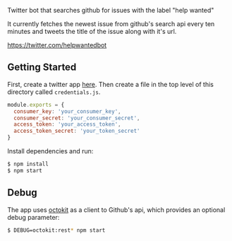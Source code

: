 Twitter bot that searches github for issues with the label "help wanted"

It currently fetches the newest issue from github's search api every ten minutes and tweets the title of the issue along with it's url. 

https://twitter.com/helpwantedbot

## Getting Started

First, create a twitter app [here](https://apps.twitter.com/).
Then create a file in the top level of this directory called `credentials.js`.

```js
module.exports = {
  consumer_key: 'your_consumer_key',
  consumer_secret: 'your_consumer_secret',
  access_token: 'your_access_token',
  access_token_secret: 'your_token_secret'
}
```

Install dependencies and run:

```sh
$ npm install
$ npm start
```

## Debug

The app uses [octokit](https://github.com/octokit/rest.js) as a client to Github's api, which provides an optional debug parameter:

```sh
$ DEBUG=octokit:rest* npm start
```